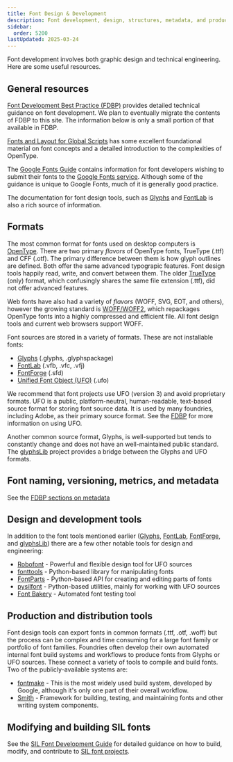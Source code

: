 ```yaml
---
title: Font Design & Development
description: Font development, design, structures, metadata, and production
sidebar:
  order: 5200
lastUpdated: 2025-03-24
---
```


Font development involves both graphic design and technical engineering. Here are some useful resources.

## General resources

[Font Development Best Practice (FDBP)][fdbp] provides detailed technical guidance on font development. We plan to eventually migrate the contents of FDBP to this site. The information below is only a small portion of that available in FDBP.

[Fonts and Layout for Global Scripts][flgscozens] has some excellent foundational material on font concepts and a detailed introduction to the complexities of OpenType.

The [Google Fonts Guide][gf-guide] contains information for font developers wishing to submit their fonts to the [Google Fonts service][google-fonts]. Although some of the guidance is unique to Google Fonts, much of it is generally good practice.

The documentation for font design tools, such as [Glyphs][glyphs] and [FontLab][fontlab] is also a rich source of information.

## Formats

The most common format for fonts used on desktop computers is [OpenType][wikipedia-opentype]. There are two primary _flavors_ of OpenType fonts, TrueType (.ttf) and CFF (.otf). The primary difference between them is how glyph outlines are defined. Both offer the same advanced typograpic features. Font design tools happily read, write, and convert between them. The older [TrueType ][wikipedia-truetype] (only) format, which confusingly shares the same file extension (.ttf), did not offer advanced features.

Web fonts have also had a variety of _flavors_ (WOFF, SVG, EOT, and others), however the growing standard is [WOFF/WOFF2][wikipedia-woff], which repackages OpenType fonts into a highly compressed and efficient file. All font design tools and current web browsers support WOFF.

Font sources are stored in a variety of formats. These are not installable fonts:

- [Glyphs][glyphs] (.glyphs, .glyphspackage)
- [FontLab][fontlab] (.vfb, .vfc, .vfj)
- [FontForge][fontforge] (.sfd)
- [Unified Font Object (UFO)][ufo] (.ufo)

We recommend that font projects use UFO (version 3) and avoid proprietary formats. UFO is a public, platform-neutral, human-readable, text-based source format for storing font source data. It is used by many foundries, including Adobe, as their primary source format. See the [FDBP][fdbp-ufo] for more information on using UFO.

Another common source format, Glyphs, is well-supported but tends to constantly change and does not have an well-maintained public standard. The [glyphsLib][glyphslib] project provides a bridge between the Glyphs and UFO formats.

## Font naming, versioning, metrics, and metadata

See the [FDBP sections on metadata][fdbp-metadata]

## Design and development tools

In addition to the font tools mentioned earlier ([Glyphs][glyphs], [FontLab][fontlab], [FontForge][fontforge], and [glyphsLib][glyphslib]) there are a few other notable tools for design and engineering:

- [Robofont][robofont] - Powerful and flexible design tool for UFO sources
- [fonttools][fonttools] - Python-based library for manipulating fonts
- [FontParts][fontparts] - Python-based API for creating and editing parts of fonts
- [pysilfont][pysilfont] - Python-based utilities, mainly for working with UFO sources
- [Font Bakery][font-bakery] - Automated font testing tool

## Production and distribution tools

Font design tools can export fonts in common formats (.ttf, .otf, .woff) but the process can be complex and time consuming for a large font family or portfolio of font families. Foundries often develop their own automated internal font build systems and workflows to produce fonts from Glyphs or UFO sources. These connect a variety of tools to compile and build fonts. Two of the publicly-available systems are:

- [fontmake][fontmake] - This is the most widely used build system, developed by Google, although it's only one part of their overall workflow.
- [Smith][smith] - Framework for building, testing, and maintaining fonts and other writing system components.

## Modifying and building SIL fonts

See the [SIL Font Development Guide][silfontdev] for detailed guidance on how to build, modify, and contribute to [SIL font projects][silfonts].


[fdbp]: https://silnrsi.github.io/FDBP/en-US/index.html
[fdbp-metadata]: https://silnrsi.github.io/FDBP/en-US/Font_Metadata.html
[fdbp-ufo]: https://silnrsi.github.io/FDBP/en-US/UFO.html
[flgscozens]: https://simoncozens.github.io/fonts-and-layout/
[font-bakery]: https://github.com/fonttools/fontbakery
[fontforge]: https://fontforge.org/
[fontlab]: https://www.fontlab.com/
[fontmake]: https://github.com/googlefonts/fontmake
[fontparts]: https://fontparts.robotools.dev/en/stable/
[fonttools]: https://github.com/behdad/fonttools
[gf-guide]: https://googlefonts.github.io/gf-guide/
[glyphs]: https://glyphsapp.com/
[glyphslib]: https://github.com/googlefonts/glyphsLib
[google-fonts]: https://fonts.google.com/
[pysilfont]: https://github.com/silnrsi/pysilfont
[robofont]: https://robofont.com/
[silfontdev]: https://silnrsi.github.io/silfontdev/en-US/index.html
[silfonts]: https://software.sil.org/fonts/
[smith]: https://github.com/silnrsi/smith
[ufo]: https://unifiedfontobject.org/
[wikipedia-opentype]: https://en.wikipedia.org/wiki/OpenType
[wikipedia-truetype]: https://en.wikipedia.org/wiki/TrueType
[wikipedia-woff]: https://en.wikipedia.org/wiki/Web_Open_Font_Format

